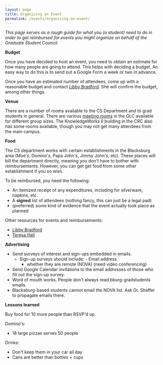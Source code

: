 ```yaml
---
layout: page
title: Organizing an Event 
permalink: /events/organizing-an-event/
---
```


_This page serves as a rough guide for what you (a student) need to do in order to get reimbursed for events you might organize on behalf of the Graduate Student Council._

**Budget**

Once you have decided to host an event, you need to obtain an estimate for how many people are going to attend.
This helps with deciding a budget.
An easy way to do this is to send out a Google Form a week or two in advance.

Once you have an estimated number of attendees, come up with a reasonable budget and contact [Libby Bradford](mailto:bradfolg@vt.edu).
She will confirm the budget, among other things.

**Venue**

There are a number of rooms available to the CS Department and to grad students in general.
There are various [meeting rooms](https://graduatelifecenter.vt.edu/space-reservations.html) in the GLC available for different group sizes.
The KnowledgeWorks II building in the CRC also has some rooms available, though you may not get many attendees from the main campus.

**Food**

The CS department works with certain establishments in the Blacksburg area (Moe's, Domino's, Papa John's, Jimmy John's, etc).
These places will bill the department directly, meaning you don't have to bother with reimbursements.
However, you can get get food from some other establishment if you so wish.

To be reimbursed, you need the following:
* An itemized receipt of any expenditures, including for silverware, napkins, etc.
* A **signed** list of attendees (nothing fancy, this can just be a legal pad)
* (preferred) some kind of evidence that the event actually took place as planned

Other resources for events and reimbursements:
* [Libby Bradford](mailto:bradfolg@vt.edu)
* [Teresa Hall](mailto:teresa@vt.edu)

**Advertising**

- Send surveys of interest and sign-ups embedded in emails.
  - Sign-up surveys should include:
	    - Email address
      - whether they are remote (NOVA) (need video conferencing)
- Send Google Calendar invitations to the email addresses of those who fill out the sign-up survey.
- Word of mouth works. People don't always read bburg-gradstudents emails.
- Blacksburg-based students cannot email the NOVA list. Ask Dr. Shaffer to propagate emails there.

**Lessons learned**

Buy food for 10 more people than RSVP'd up.

Domino's:
- 18 large pizzas serves 50 people

Drinks:
- Don't keep them in your car all day
- Cans are better than bottles + cups
